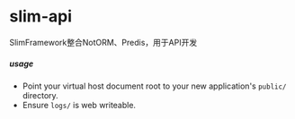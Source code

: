 # slim-api

SlimFramework整合NotORM、Predis，用于API开发

##### usage

* Point your virtual host document root to your new application's `public/` directory.
* Ensure `logs/` is web writeable.


